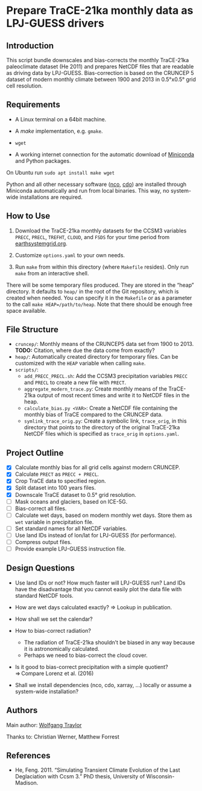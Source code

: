 Prepare TraCE-21ka monthly data as LPJ-GUESS drivers
====================================================

Introduction
------------

This script bundle downscales and bias-corrects the monthly TraCE-21ka paleoclimate dataset (He 2011) and prepares NetCDF files that are readable as driving data by LPJ-GUESS.
Bias-correction is based on the CRUNCEP 5 dataset of modern monthly climate between 1900 and 2013 in 0.5°x0.5° grid cell resolution.<!--TODO: Citation-->

<!--TODO:
- Algorithm for downscaling
- Why downscaling? ⇒ generate orthographical details
- How to interpret the high resolution: Anything that’s not elevation is an artefact.
- How are changing coast lines handled?
-->

Requirements
------------

- A Linux terminal on a 64bit machine.

- A _make_ implementation, e.g. `gmake`.

- `wget`

- A working internet connection for the automatic download of [Miniconda](https://conda.io/miniconda.html) and Python packages.

On Ubuntu run `sudo apt install make wget`

Python and all other necessary software ([nco](http://nco.sourceforge.net/), [cdo](https://code.mpimet.mpg.de/projects/cdo)) are installed through Miniconda automatically and run from local binaries.
This way, no system-wide installations are required.

How to Use
----------

1) Download the TraCE-21ka monthly datasets for the CCSM3 variables `PRECC`, `PRECL`, `TREFHT`, `CLOUD`, and `FSDS` for your time period from [earthsystemgrid.org](https://www.earthsystemgrid.org/dataset/ucar.cgd.ccsm3.trace.html).

2) Customize `options.yaml` to your own needs.

3) Run `make` from within this directory (where `Makefile` resides).
Only run `make` from an interactive shell.

There will be some temporary files produced.
They are stored in the “heap” directory.
It defaults to `heap/` in the root of the Git repository, which is created when needed.
You can specify it in the `Makefile` or as a parameter to the call `make HEAP=/path/to/heap`.
Note that there should be enough free space available.

File Structure
--------------

- `cruncep/`: Monthly means of the CRUNCEP5 data set from 1900 to 2013.
  **TODO:** Citation, where due the data come from exactly?
- `heap/`: Automatically created directory for temporary files. Can be customized with the `HEAP` variable when calling `make`.
- `scripts/`:
    + `add_PRECC_PRECL.sh`: Add the CCSM3 precipitation variables `PRECC` and `PRECL` to create a new file with `PRECT`.
    + `aggregate_modern_trace.py`: Create monthly means of the TraCE-21ka output of most recent times and write it to NetCDF files in the heap.
    + `calculate_bias.py <VAR>`: Create a NetCDF file containing the monthly bias of TraCE compared to the CRUNCEP data.
	+ `symlink_trace_orig.py`: Create a symbolic link, `trace_orig`, in this directory that points to the directory of the original TraCE-21ka NetCDF files which is specified as `trace_orig` in `options.yaml`.

Project Outline
---------------

- [x] Calculate monthly bias for all grid cells against modern CRUNCEP.
- [x] Calculate `PRECT` as `PRECC + PRECL`.
- [x] Crop TraCE data to specified region.
- [x] Split dataset into 100 years files.
- [x] Downscale TraCE dataset to 0.5° grid resolution.
- [ ] Mask oceans and glaciers, based on ICE-5G.
- [ ] Bias-correct all files.
- [ ] Calculate wet days, based on modern monthly wet days. Store them as `wet` variable in precipitation file.
- [ ] Set standard names for all NetCDF variables.
- [ ] Use land IDs instead of lon/lat for LPJ-GUESS (for performance).
- [ ] Compress output files.
- [ ] Provide example LPJ-GUESS instruction file.

Design Questions
----------------

- Use land IDs or not? How much faster will LPJ-GUESS run? Land IDs have the disadvantage that you cannot easily plot the data file with standard NetCDF tools.

- How are wet days calculated exactly? ⇒ Lookup in publication.

- How shall we set the calendar?

- How to bias-correct radiation?
    + The radiation of TraCE-21ka shouldn’t be biased in any way because it is astronomically calculated.
    + Perhaps we need to bias-correct the cloud cover.

- Is it good to bias-correct precipitation with a simple quotient? ⇒ Compare Lorenz et al. (2016)

- Shall we install dependencies (nco, cdo, xarray, ...) locally or assume a system-wide installation?

Authors
-------

Main author: [Wolfgang Traylor](mailto:wolfgang.pappa@senckenberg.de)

Thanks to: Christian Werner, Matthew Forrest

References
----------

- He, Feng. 2011. “Simulating Transient Climate Evolution of the Last Deglaciation with Ccsm 3.” PhD thesis, University of Wisconsin-Madison.

